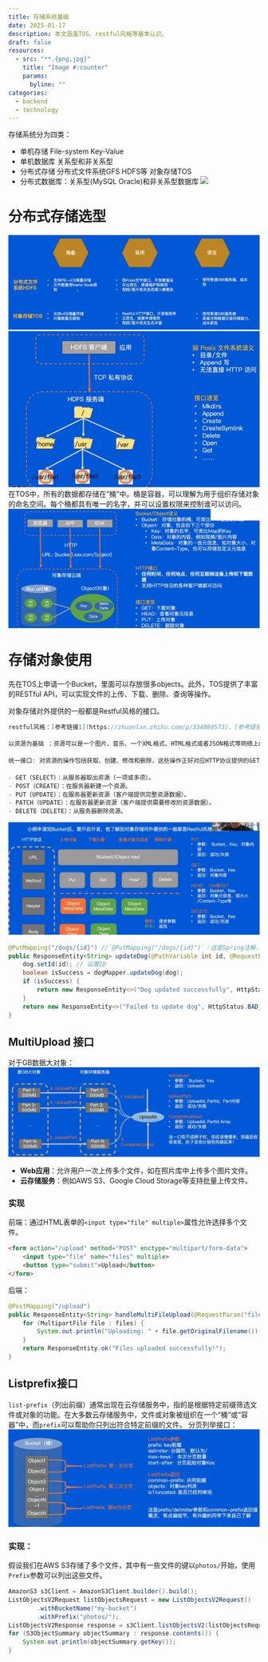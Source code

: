 ```yaml
---
title: 存储系统基础
date: 2025-01-17
description: 本文涵盖TOS、restful风格等基本认识。
draft: false
resources:
  - src: "**.{png,jpg}"
    title: "Image #:counter"
    params:
      byline: ""
categories:
  - backend
  - technology
---
```

存储系统分为四类：
- 单机存储 File-system Key-Value
- 单机数据库 关系型和非关系型
- 分布式存储 分布式文件系统GFS HDFS等 对象存储TOS
- 分布式数据库：关系型(MySQL Oracle)和非关系型数据库
![](attachment/2fe4cb8f650425e13a28cea09cab648c.png)
# 分布式存储选型
![](attachment/ea14c570671bd78031d891aa1ae06de6.png)
![](attachment/544c6d6234371abea3cc0ed7edecd847.png)
在TOS中，所有的数据都存储在“桶”中。桶是容器，可以理解为用于组织存储对象的命名空间。每个桶都具有唯一的名字，并可以设置权限来控制谁可以访问。
![](attachment/306e5e5c965c370fefe58da2883ab8ee.png)
# 存储对象使用
先在TOS上申请一个Bucket，里面可以存放很多objects。此外，TOS提供了丰富的RESTful API，可以实现文件的上传、下载、删除、查询等操作。

对象存储对外提供的一般都是Restful风格的接口。
```c
restful风格：[参考链接1](https://zhuanlan.zhihu.com/p/334809573)、[参考链接2](https://www.runoob.com/w3cnote/restful-architecture.html)

以资源为基础 ：资源可以是一个图片、音乐、一个XML格式、HTML格式或者JSON格式等网络上的一个实体，除了一些二进制的资源外普通的文本资源更多以JSON为载体、面向用户的一组数据(通常从数据库中查询而得到)。RESTful风格的API则要求在URL上都以名词的方式出现，从几种请求方式上就可以看出想要进行的操作，这点与非RESTful风格的API形成鲜明对比。

统一接口: 对资源的操作包括获取、创建、修改和删除，这些操作正好对应HTTP协议提供的GET、POST、PUT和DELETE方法。换言而知，使用RESTful风格的接口但从接口上你可能只能定位其资源，但是无法知晓它具体进行了什么操作，需要具体了解其发生了什么操作动作要从其HTTP请求方法类型上进行判断。具体的HTTP方法和方法含义如下：

- GET（SELECT）：从服务器取出资源（一项或多项）。
- POST（CREATE）：在服务器新建一个资源。
- PUT（UPDATE）：在服务器更新资源（客户端提供完整资源数据）。
- PATCH（UPDATE）：在服务器更新资源（客户端提供需要修改的资源数据）。
- DELETE（DELETE）：从服务器删除资源。
```
![](attachment/2c1b089c1aeef36efa097e0a7e31e4b5.png)
```java
@PutMapping("/dogs/{id}") //`@PutMapping("/dogs/{id}")`：这是Spring注解，它将HTTP请求（路径为`/dogs/{id}`的PUT请求）与 `updateDog()` 方法绑定。
public ResponseEntity<String> updateDog(@PathVariable int id, @RequestBody Dog dog) {
    dog.setId(id); // 设置ID
    boolean isSuccess = dogMapper.updateDog(dog);
    if (isSuccess) {
        return new ResponseEntity<>("Dog updated successfully", HttpStatus.OK);
    }
    return new ResponseEntity<>("Failed to update dog", HttpStatus.BAD_REQUEST);
}  
```
## MultiUpload 接口
对于GB数据大对象：
![](attachment/d5ba229bc15946a82b98b3fd154f5022.png)
- **Web应用**：允许用户一次上传多个文件，如在照片库中上传多个图片文件。
- **云存储服务**：例如AWS S3、Google Cloud Storage等支持批量上传文件。
### 实现
前端：通过HTML表单的`<input type="file" multiple>`属性允许选择多个文件。
```html
<form action="/upload" method="POST" enctype="multipart/form-data">
    <input type="file" name="files" multiple>
    <button type="submit">Upload</button>
</form>
```
后端：
```java
@PostMapping("/upload")
public ResponseEntity<String> handleMultiFileUpload(@RequestParam("files") MultipartFile[] files) {
    for (MultipartFile file : files) {
        System.out.println("Uploading: " + file.getOriginalFilename());
    }
    return ResponseEntity.ok("Files uploaded successfully!");
}

```
## Listprefix接口
`list-prefix`（列出前缀）通常出现在云存储服务中，指的是根据特定前缀筛选文件或对象的功能。在大多数云存储服务中，文件或对象被组织在一个“桶”或“容器”中，而`prefix`可以帮助你只列出符合特定前缀的文件。
分页列举接口：
![](attachment/e645cae698241c89997074930cd7f680.png)

### 实现：
假设我们在AWS S3存储了多个文件，其中有一些文件的键以`photos/`开始，使用`Prefix`参数可以列出这些文件。
```java
AmazonS3 s3Client = AmazonS3Client.builder().build();
ListObjectsV2Request listObjectsRequest = new ListObjectsV2Request()
        .withBucketName("my-bucket")
        .withPrefix("photos/");
ListObjectsV2Response response = s3Client.listObjectsV2(listObjectsRequest);
for (S3ObjectSummary objectSummary : response.contents()) {
    System.out.println(objectSummary.getKey());
}

```